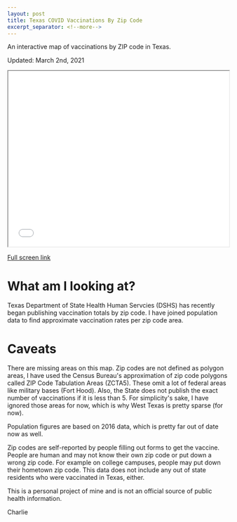 ```yaml
---
layout: post
title: Texas COVID Vaccinations By Zip Code
excerpt_separator: <!--more-->
---
```


An interactive map of vaccinations by ZIP code in Texas.

<!--more-->

Updated: March 2nd, 2021

<iframe src='/maps/zip-code-map.html'
        width='100%' height='400px'>
</iframe>

[Full screen link](http://modalshift.co/maps/zip-code-map.html)

# What am I looking at?

Texas Department of State Health Human Servcies (DSHS) has recently began publishing vaccination totals by zip code. I have joined population data to find approximate vaccination rates per zip code area.

# Caveats

There are missing areas on this map. Zip codes are not defined as polygon areas, I have used the Census Bureau's approximation of zip code polygons called ZIP Code Tabulation Areas (ZCTA5). These omit a lot of federal areas like military bases (Fort Hood). Also, the State does not publish the exact number of vaccinations if it is less than 5. For simplicity's sake, I have ignored those areas for now, which is why West Texas is pretty sparse (for now).

Population figures are based on 2016 data, which is pretty far out of date now as well. 

Zip codes are self-reported by people filling out forms to get the vaccine. People are human and may not know their own zip code or put down a wrong zip code. For example on college campuses, people may put down their hometown zip code. This data does not include any out of state residents who were vaccinated in Texas, either. 

This is a personal project of mine and is not an official source of public health information. 

Charlie

